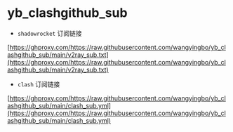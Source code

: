 # yb_clashgithub_sub



- `shadowrocket` 订阅链接

[https://ghproxy.com/https://raw.githubusercontent.com/wangyingbo/yb_clashgithub_sub/main/v2ray_sub.txt](https://ghproxy.com/https://raw.githubusercontent.com/wangyingbo/yb_clashgithub_sub/main/v2ray_sub.txt)

- `clash` 订阅链接

[https://ghproxy.com/https://raw.githubusercontent.com/wangyingbo/yb_clashgithub_sub/main/clash_sub.yml](https://ghproxy.com/https://raw.githubusercontent.com/wangyingbo/yb_clashgithub_sub/main/clash_sub.yml)